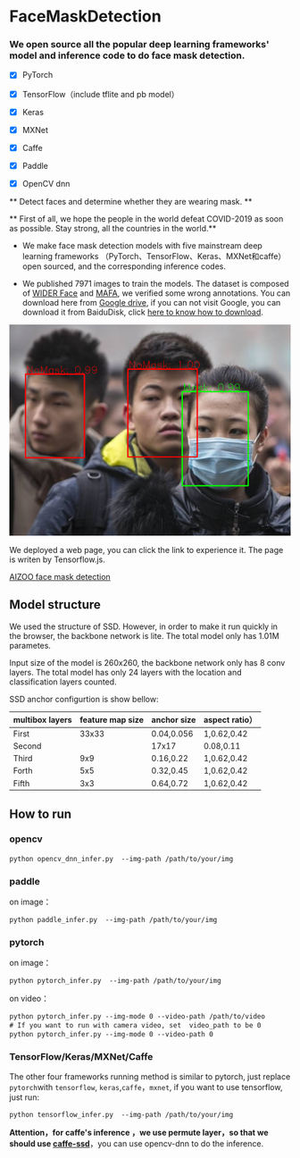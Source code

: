 # FaceMaskDetection

### We open source all the popular deep learning frameworks' model and inference code to do face mask detection.

- [x] PyTorch
- [x] TensorFlow（include tflite and pb model）
- [x] Keras
- [x] MXNet
- [x] Caffe
- [x] Paddle
- [x] OpenCV dnn



** Detect faces and determine whether they are  wearing mask. **


** First of all, we hope the people in the world defeat COVID-2019 as soon as possible. Stay strong, all the countries in the world.**


* We make face mask detection models with five mainstream deep learning frameworks （PyTorch、TensorFlow、Keras、MXNet和caffe） open sourced, and the corresponding inference codes. 

* We published 7971 images to train the models. The dataset is composed of [WIDER Face](http://shuoyang1213.me/WIDERFACE/) and [MAFA](http://www.escience.cn/people/geshiming/mafa.html), we verified some wrong annotations.  You can download here from [Google drive](https://drive.google.com/file/d/1QspxOJMDf_rAWVV7AU_Nc0rjo1_EPEDW/view?usp=sharing), if you can not visit Google, you can download it from BaiduDisk, click [here to know how to download](README-zh.md).



![](img/demo.png)


We deployed a web page, you can click the link to experience it.
The page is writen by Tensorflow.js.

[AIZOO face mask detection](https://demo.aizoo.com/face-mask-detection.html)
## Model structure

We used the structure of SSD. However,  in order to  make it run quickly in the browser, the backbone network is lite. The total model only has 1.01M parametes.

Input size of the model is 260x260, the backbone network only has 8 conv layers. The total model has only 24 layers with the  location and classification layers counted.

SSD anchor configurtion is show bellow:

| multibox layers | feature map size | anchor size | aspect ratio）|
| ---- | ---- | ---- | ---- |
|First|33x33|0.04,0.056|1,0.62,0.42|
Second ||17x17|0.08,0.11|1,0.62,0.42|
|Third|9x9|0.16,0.22|1,0.62,0.42|
|Forth |5x5|0.32,0.45|1,0.62,0.42|
|Fifth|3x3|0.64,0.72|1,0.62,0.42|

## How to run

### opencv
```
python opencv_dnn_infer.py  --img-path /path/to/your/img
```
### paddle
on image：
```
python paddle_infer.py  --img-path /path/to/your/img
```
### pytorch
on image：
```
python pytorch_infer.py  --img-path /path/to/your/img
```
on video：
```
python pytorch_infer.py --img-mode 0 --video-path /path/to/video  
# If you want to run with camera video, set  video_path to be 0
python pytorch_infer.py --img-mode 0 --video-path 0
```
### TensorFlow/Keras/MXNet/Caffe
The other four frameworks running method is similar to pytorch, just replace `pytorch`with `tensorflow`, `keras`,`caffe`，`mxnet`,
if you want to use tensorflow, just run:
```
python tensorflow_infer.py  --img-path /path/to/your/img
```
**Attention，for caffe's inference ，we use permute layer，so that we should use [caffe-ssd](https://github.com/weiliu89/caffe/tree/ssd)**，you can use opencv-dnn to do the inference.

